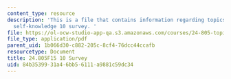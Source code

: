 ```yaml
---
content_type: resource
description: 'This is a file that contains information regarding topics in epistemology:
  self-knowledge 10 survey. '
file: https://ol-ocw-studio-app-qa.s3.amazonaws.com/courses/24-805-topics-in-epistemology-self-knowledge-fall-2015/84b3539931a46bb56111a9881c59dc34_MIT24_805F15_10Survey.pdf
file_type: application/pdf
parent_uid: 1b066d30-c882-205c-8cf4-76dcc44ccafb
resourcetype: Document
title: 24.805F15 10 Survey
uid: 84b35399-31a4-6bb5-6111-a9881c59dc34
---
```


